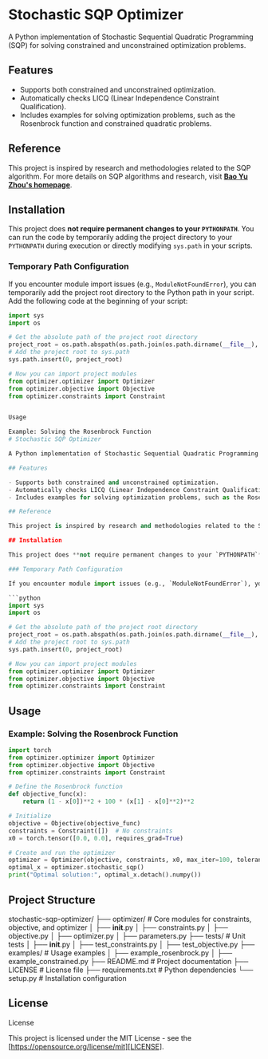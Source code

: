 # Stochastic SQP Optimizer

A Python implementation of Stochastic Sequential Quadratic Programming (SQP) for solving constrained and unconstrained optimization problems.

## Features

- Supports both constrained and unconstrained optimization.
- Automatically checks LICQ (Linear Independence Constraint Qualification).
- Includes examples for solving optimization problems, such as the Rosenbrock function and constrained quadratic problems.

## Reference

This project is inspired by research and methodologies related to the SQP algorithm. For more details on SQP algorithms and research, visit **[Bao Yu Zhou's homepage](https://baoyuzhou18.github.io/)**.

## Installation

This project does **not require permanent changes to your `PYTHONPATH`**. You can run the code by temporarily adding the project directory to your `PYTHONPATH` during execution or directly modifying `sys.path` in your scripts.

### Temporary Path Configuration

If you encounter module import issues (e.g., `ModuleNotFoundError`), you can temporarily add the project root directory to the Python path in your script. Add the following code at the beginning of your script:

```python
import sys
import os

# Get the absolute path of the project root directory
project_root = os.path.abspath(os.path.join(os.path.dirname(__file__), "../"))
# Add the project root to sys.path
sys.path.insert(0, project_root)

# Now you can import project modules
from optimizer.optimizer import Optimizer
from optimizer.objective import Objective
from optimizer.constraints import Constraint


Usage

Example: Solving the Rosenbrock Function
# Stochastic SQP Optimizer

A Python implementation of Stochastic Sequential Quadratic Programming (SQP) for solving constrained and unconstrained optimization problems.

## Features

- Supports both constrained and unconstrained optimization.
- Automatically checks LICQ (Linear Independence Constraint Qualification).
- Includes examples for solving optimization problems, such as the Rosenbrock function and constrained quadratic problems.

## Reference

This project is inspired by research and methodologies related to the SQP algorithm. For more details on SQP algorithms and research, visit **[Bao Yu Zhou's homepage](https://baoyuzhou18.github.io/)**.

## Installation

This project does **not require permanent changes to your `PYTHONPATH`**. You can run the code by temporarily adding the project directory to your `PYTHONPATH` during execution or directly modifying `sys.path` in your scripts.

### Temporary Path Configuration

If you encounter module import issues (e.g., `ModuleNotFoundError`), you can temporarily add the project root directory to the Python path in your script. Add the following code at the beginning of your script:

```python
import sys
import os

# Get the absolute path of the project root directory
project_root = os.path.abspath(os.path.join(os.path.dirname(__file__), "../"))
# Add the project root to sys.path
sys.path.insert(0, project_root)

# Now you can import project modules
from optimizer.optimizer import Optimizer
from optimizer.objective import Objective
from optimizer.constraints import Constraint
```


## Usage

### Example: Solving the Rosenbrock Function
```python
import torch
from optimizer.optimizer import Optimizer
from optimizer.objective import Objective
from optimizer.constraints import Constraint

# Define the Rosenbrock function
def objective_func(x):
    return (1 - x[0])**2 + 100 * (x[1] - x[0]**2)**2

# Initialize
objective = Objective(objective_func)
constraints = Constraint([])  # No constraints
x0 = torch.tensor([0.0, 0.0], requires_grad=True)

# Create and run the optimizer
optimizer = Optimizer(objective, constraints, x0, max_iter=100, tolerance=1e-6)
optimal_x = optimizer.stochastic_sqp()
print("Optimal solution:", optimal_x.detach().numpy())
```

## Project Structure
stochastic-sqp-optimizer/
├── optimizer/               # Core modules for constraints, objective, and optimizer
│   ├── __init__.py
│   ├── constraints.py
│   ├── objective.py
│   ├── optimizer.py
│   ├── parameters.py
├── tests/                   # Unit tests
│   ├── __init__.py
│   ├── test_constraints.py
│   ├── test_objective.py
├── examples/                # Usage examples
│   ├── example_rosenbrock.py
│   ├── example_constrained.py
├── README.md                # Project documentation
├── LICENSE                  # License file
├── requirements.txt         # Python dependencies
└── setup.py                 # Installation configuration

## License
License

This project is licensed under the MIT License - see the [https://opensource.org/license/mit][LICENSE].
